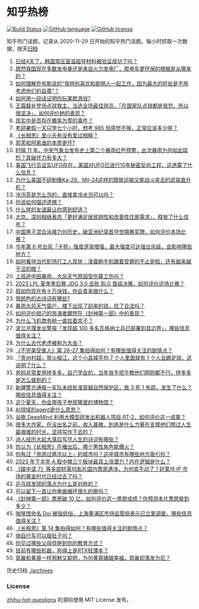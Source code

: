 # 知乎热榜
[![Build Status](https://github.com/ToWeLong/zhihu-hot-questions/workflows/CI/badge.svg)](https://github.com/ToWeLong/zhihu-hot-questions/actions)
[![GitHub language](https://img.shields.io/badge/language-golang-orange.svg)](https://golang.org/)
[![GitHub license](https://img.shields.io/github/license/ToWeLong/zhihu-hot-questions)](https://github.com/ToWeLong/zhihu-hot-questions/blob/main/LICENSE)

知乎热门话题，记录从 2020-11-29 日开始的知乎热门话题。每小时抓取一次数据，按天[归档](./archives)

<!-- BEGIN -->

1. [已经4天了，韩国常压室温超导材料被验证成功了吗？](https://www.zhihu.com/question/614426480)
1. [既然我国现在多数发电量还是来自火力发电厂，那电车更环保的根据是从哪来的？](https://www.zhihu.com/question/613557072)
1. [如何理解乔布斯说的“我特别喜欢和聪明人一起工作，因为最大的好处是不用考虑他们的自尊”？](https://www.zhihu.com/question/391880688)
1. [如何用一段话证明你玩某款游戏?](https://www.zhihu.com/question/605366291)
1. [王霜替补登场点球救主，当选全场最佳球员，「在国家队点球都是我罚，所以很坚决」，如何评价她的表现？](https://www.zhihu.com/question/614581491)
1. [现实中是否存在概率为零的事件？](https://www.zhihu.com/question/554764009)
1. [考研暑假一天只学七个小时，想考 985 但感觉不够，正常应该多少呀？](https://www.zhihu.com/question/477621630)
1. [《长相思》里小夭有没有爱过相柳？](https://www.zhihu.com/question/41279705)
1. [郭芙和阿紫谁的本质更坏?](https://www.zhihu.com/question/338644526)
1. [时隔 11 年，中央气象台发布史上第二个暴雨红色预警，此次暴雨为何如此猛烈？其破坏力有多大？](https://www.zhihu.com/question/614628336)
1. [美国飞行员证实UFO存在，美国对UFO已进行10年秘密反向工程，这透露了什么信息？](https://www.zhihu.com/question/614456822)
1. [为什么美国不研制像Ka-29、Mil-24这样的既能运输又能战斗突击的武装直升机？](https://www.zhihu.com/question/597774536)
1. [冷泡茶是怎么泡的，直接拿冷水泡可以吗？](https://www.zhihu.com/question/611772699)
1. [你该如何描述遗憾？](https://www.zhihu.com/question/604980829)
1. [什么样的友谊最让你感到舒适？](https://www.zhihu.com/question/612623100)
1. [北京、深圳相继表态「更好满足居民刚性和改善性住房需求」，释放了什么信号？](https://www.zhihu.com/question/614750702)
1. [中国男子混合泳接力创历史，破亚洲纪录首夺世锦赛奖牌，如何评价本场比赛？](https://www.zhihu.com/question/614771523)
1. [今年第 6 号台风「卡努」强度逐渐增强，最大强度可达强台风级，会影响哪些地方？](https://www.zhihu.com/question/614726695)
1. [如何看待当代职场打工人现状：凌晨刷手机跟着受罪的不止是脸，还有越来越干涩的眼？](https://www.zhihu.com/question/614255719)
1. [上班途中因暴雨、大风天气原因受伤算工伤吗？](https://www.zhihu.com/question/614724833)
1. [2023 LPL 夏季季后赛 JDG 3:0 击败 BLG 晋级决赛，如何评价这场比赛？](https://www.zhihu.com/question/614747386)
1. [假如你现在有十万块钱，你会拿来做什么？](https://www.zhihu.com/question/610888654)
1. [带颜色的古诗词有哪些?](https://www.zhihu.com/question/614587871)
1. [暴雨大风天气窗户、楼下出现了刮来的钱，捡了合法吗？](https://www.zhihu.com/question/614723319)
1. [如何评价妲己的饰演者娜然在《封神第一部》中的表现？](https://www.zhihu.com/question/614079743)
1. [为什么飞机商务舱一直拉着帘子？](https://www.zhihu.com/question/346204250)
1. [波兰总理发出警报「发现超 100 多名瓦格纳士兵已部署到其边界」，哪些信息值得关注？](https://www.zhihu.com/question/614727296)
1. [为什么古代老虎被称为大虫？](https://www.zhihu.com/question/29161985)
1. [《不完美受害人》第 26-27 集拍得如何？有哪些值得关注的剧情点？](https://www.zhihu.com/question/614763158)
1. [「贵州村超」带火榕江，这个小县城平均 7 个人里面就有 1 个人会踢足球，这说明了什么？](https://www.zhihu.com/question/614606036)
1. [爸妈非常爱用拼多多，自己学会的，当年我手把手教他们网购都不行，拼多多是怎么做到的？](https://www.zhihu.com/question/614425398)
1. [新疆警方通报一车队未经批准穿越自然保护区，致 3 死 1 失踪，发生了什么？哪些信息值得关注？](https://www.zhihu.com/question/614432614)
1. [这个夏天，你会带孩子参观哪里的博物馆？](https://www.zhihu.com/question/612281147)
1. [AI领域的agent是什么意思？](https://www.zhihu.com/question/51195225)
1. [谷歌 DeepMind 利用大模型研发出机器人项目 RT-2，如何评价这一成果？](https://www.zhihu.com/question/614768538)
1. [很多大作家，在没出名之前，收入甚微，到底是什么力量在支撑他们熬过人生最艰难的时光，坚持写作下去的？](https://www.zhihu.com/question/573075341)
1. [诗人经历大起大落后写尽人生的诗词有哪些？](https://www.zhihu.com/question/613702053)
1. [你认为《长相思》在播出后，哪个男性角色能爆火？](https://www.zhihu.com/question/558364605)
1. [你有过「旅游过两次以上」的城市吗？这座城市有哪些地方吸引你？](https://www.zhihu.com/question/613135889)
1. [2023 年下半年 A 股中哪三个板块最具上涨潜力？内在逻辑是什么？](https://www.zhihu.com/question/614395046)
1. [《碟中谍 7》等多部好莱坞影片国内票房遇冷，为何卖不动了？好莱坞 IP 市场的黄金时代已经过去了吗？](https://www.zhihu.com/question/614717890)
1. [乒乓球发球的落点为什么是对称的？](https://www.zhihu.com/question/509754421)
1. [可以留下一首让你单曲循环很久的歌吗？](https://www.zhihu.com/question/614452624)
1. [《封神第一部》票房破 10 亿，如何评价这一票房成绩？你预测本片票房能到多少？](https://www.zhihu.com/question/614732121)
1. [咖啡馆命名 Doi 被指低俗，上海黄浦区市场监管局表示已立案调查，哪些信息值得关注？](https://www.zhihu.com/question/614421114)
1. [《长相思》第 14 集拍得如何？有哪些值得关注的剧情点？](https://www.zhihu.com/question/614758252)
1. [骑自行车可以瘦肚子吗？](https://www.zhihu.com/question/613435955)
1. [你见过哪些父母惊艳到你的教育方式？](https://www.zhihu.com/question/264918610)
1. [目前有哪些机器，称得上是RTX轻薄本？](https://www.zhihu.com/question/614112208)
1. [郭襄和黄蓉一样邪魅又聪明，为何黄蓉婚姻幸福，郭襄却落发为尼？](https://www.zhihu.com/question/614303849)

<!-- END -->

历史归档 [./archives](./archives)


### License
[zhihu-hot-questions](https://github.com/towelong/zhihu-hot-questions) 的源码使用 MIT License 发布。